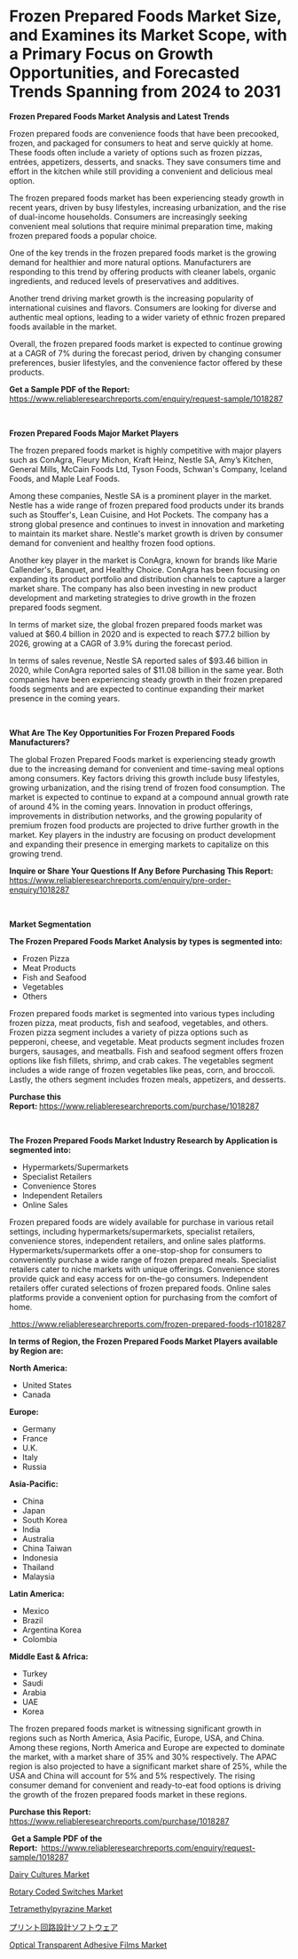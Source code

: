 <p><h1>Frozen Prepared Foods Market Size, and Examines its Market Scope, with a Primary Focus on Growth Opportunities, and Forecasted Trends Spanning from 2024 to 2031</h1></p><p><strong>Frozen Prepared Foods Market Analysis and Latest Trends</strong></p>
<p><p>Frozen prepared foods are convenience foods that have been precooked, frozen, and packaged for consumers to heat and serve quickly at home. These foods often include a variety of options such as frozen pizzas, entrées, appetizers, desserts, and snacks. They save consumers time and effort in the kitchen while still providing a convenient and delicious meal option.</p><p>The frozen prepared foods market has been experiencing steady growth in recent years, driven by busy lifestyles, increasing urbanization, and the rise of dual-income households. Consumers are increasingly seeking convenient meal solutions that require minimal preparation time, making frozen prepared foods a popular choice.</p><p>One of the key trends in the frozen prepared foods market is the growing demand for healthier and more natural options. Manufacturers are responding to this trend by offering products with cleaner labels, organic ingredients, and reduced levels of preservatives and additives.</p><p>Another trend driving market growth is the increasing popularity of international cuisines and flavors. Consumers are looking for diverse and authentic meal options, leading to a wider variety of ethnic frozen prepared foods available in the market.</p><p>Overall, the frozen prepared foods market is expected to continue growing at a CAGR of 7% during the forecast period, driven by changing consumer preferences, busier lifestyles, and the convenience factor offered by these products.</p></p>
<p><strong>Get a Sample PDF of the Report:&nbsp;</strong> <a href="https://www.reliableresearchreports.com/enquiry/request-sample/1018287">https://www.reliableresearchreports.com/enquiry/request-sample/1018287</a></p>
<p>&nbsp;</p>
<p><strong>Frozen Prepared Foods Major Market Players</strong></p>
<p><p>The frozen prepared foods market is highly competitive with major players such as ConAgra, Fleury Michon, Kraft Heinz, Nestle SA, Amy’s Kitchen, General Mills, McCain Foods Ltd, Tyson Foods, Schwan's Company, Iceland Foods, and Maple Leaf Foods. </p><p>Among these companies, Nestle SA is a prominent player in the market. Nestle has a wide range of frozen prepared food products under its brands such as Stouffer's, Lean Cuisine, and Hot Pockets. The company has a strong global presence and continues to invest in innovation and marketing to maintain its market share. Nestle's market growth is driven by consumer demand for convenient and healthy frozen food options.</p><p>Another key player in the market is ConAgra, known for brands like Marie Callender's, Banquet, and Healthy Choice. ConAgra has been focusing on expanding its product portfolio and distribution channels to capture a larger market share. The company has also been investing in new product development and marketing strategies to drive growth in the frozen prepared foods segment.</p><p>In terms of market size, the global frozen prepared foods market was valued at $60.4 billion in 2020 and is expected to reach $77.2 billion by 2026, growing at a CAGR of 3.9% during the forecast period.</p><p>In terms of sales revenue, Nestle SA reported sales of $93.46 billion in 2020, while ConAgra reported sales of $11.08 billion in the same year. Both companies have been experiencing steady growth in their frozen prepared foods segments and are expected to continue expanding their market presence in the coming years.</p></p>
<p>&nbsp;</p>
<p><strong>What Are The Key Opportunities For Frozen Prepared Foods Manufacturers?</strong></p>
<p><p>The global Frozen Prepared Foods market is experiencing steady growth due to the increasing demand for convenient and time-saving meal options among consumers. Key factors driving this growth include busy lifestyles, growing urbanization, and the rising trend of frozen food consumption. The market is expected to continue to expand at a compound annual growth rate of around 4% in the coming years. Innovation in product offerings, improvements in distribution networks, and the growing popularity of premium frozen food products are projected to drive further growth in the market. Key players in the industry are focusing on product development and expanding their presence in emerging markets to capitalize on this growing trend.</p></p>
<p><strong>Inquire or Share Your Questions If Any Before Purchasing This Report:</strong> <a href="https://www.reliableresearchreports.com/enquiry/pre-order-enquiry/1018287">https://www.reliableresearchreports.com/enquiry/pre-order-enquiry/1018287</a></p>
<p>&nbsp;</p>
<p><strong>Market Segmentation</strong></p>
<p><strong>The Frozen Prepared Foods Market Analysis by types is segmented into:</strong></p>
<p><ul><li>Frozen Pizza</li><li>Meat Products</li><li>Fish and Seafood</li><li>Vegetables</li><li>Others</li></ul></p>
<p><p>Frozen prepared foods market is segmented into various types including frozen pizza, meat products, fish and seafood, vegetables, and others. Frozen pizza segment includes a variety of pizza options such as pepperoni, cheese, and vegetable. Meat products segment includes frozen burgers, sausages, and meatballs. Fish and seafood segment offers frozen options like fish fillets, shrimp, and crab cakes. The vegetables segment includes a wide range of frozen vegetables like peas, corn, and broccoli. Lastly, the others segment includes frozen meals, appetizers, and desserts.</p></p>
<p><strong>Purchase this Report:&nbsp;</strong><a href="https://www.reliableresearchreports.com/purchase/1018287">https://www.reliableresearchreports.com/purchase/1018287</a></p>
<p>&nbsp;</p>
<p><strong>The Frozen Prepared Foods Market Industry Research by Application is segmented into:</strong></p>
<p><ul><li>Hypermarkets/Supermarkets</li><li>Specialist Retailers</li><li>Convenience Stores</li><li>Independent Retailers</li><li>Online Sales</li></ul></p>
<p><p>Frozen prepared foods are widely available for purchase in various retail settings, including hypermarkets/supermarkets, specialist retailers, convenience stores, independent retailers, and online sales platforms. Hypermarkets/supermarkets offer a one-stop-shop for consumers to conveniently purchase a wide range of frozen prepared meals. Specialist retailers cater to niche markets with unique offerings. Convenience stores provide quick and easy access for on-the-go consumers. Independent retailers offer curated selections of frozen prepared foods. Online sales platforms provide a convenient option for purchasing from the comfort of home.</p></p>
<p><a href="https://www.reliableresearchreports.com/frozen-prepared-foods-r1018287">&nbsp;https://www.reliableresearchreports.com/frozen-prepared-foods-r1018287</a></p>
<p><strong>In terms of Region, the Frozen Prepared Foods Market Players available by Region are:</strong></p>
<p>
    <p> <strong> North America: </strong>
        <ul>
            <li>United States</li>
            <li>Canada</li>
        </ul>
        </p> 
    <p> <strong> Europe: </strong>
        <ul>
            <li>Germany</li>
            <li>France</li>
            <li>U.K.</li>
            <li>Italy</li>
            <li>Russia</li>
        </ul>
        </p> 
    <p> <strong> Asia-Pacific: </strong>
        <ul>
            <li>China</li>
            <li>Japan</li>
            <li>South Korea</li>
            <li>India</li>
            <li>Australia</li>
            <li>China Taiwan</li>
            <li>Indonesia</li>
            <li>Thailand</li>
            <li>Malaysia</li>
        </ul>
        </p> 
    <p> <strong> Latin America: </strong>
        <ul>
            <li>Mexico</li>
            <li>Brazil</li>
            <li>Argentina Korea</li>
            <li>Colombia</li>
        </ul>
        </p> 
    <p> <strong> Middle East & Africa: </strong>
        <ul>
            <li>Turkey</li>
            <li>Saudi</li>
            <li>Arabia</li>
            <li>UAE</li>
            <li>Korea</li>
        </ul>
    </p>
    </p>
<p><p>The frozen prepared foods market is witnessing significant growth in regions such as North America, Asia Pacific, Europe, USA, and China. Among these regions, North America and Europe are expected to dominate the market, with a market share of 35% and 30% respectively. The APAC region is also projected to have a significant market share of 25%, while the USA and China will account for 5% and 5% respectively. The rising consumer demand for convenient and ready-to-eat food options is driving the growth of the frozen prepared foods market in these regions.</p></p>
<p><strong>Purchase this Report: </strong><a href="https://www.reliableresearchreports.com/purchase/1018287">https://www.reliableresearchreports.com/purchase/1018287</a></p>
<p>&nbsp;<strong>Get a Sample PDF of the Report:&nbsp;&nbsp;</strong><a href="https://www.reliableresearchreports.com/enquiry/request-sample/1018287">https://www.reliableresearchreports.com/enquiry/request-sample/1018287</a></p>
<p><strong></strong></p>
<p><p><a href="https://github.com/fiixsa/Market-Research-Report-List-2/blob/main/dairy-cultures-market.md">Dairy Cultures Market</a></p><p><a href="https://www.linkedin.com/pulse/rotary-coded-switches-market-provides-comprehensive-analysis-zp0ec?trackingId=zBKk%2FGjbI%2Ff1ivq0wrbdHQ%3D%3D">Rotary Coded Switches Market</a></p><p><a href="https://issuu.com/reportprime-2/docs/tetramethylpyrazine-market-size-2030.pptx">Tetramethylpyrazine Market</a></p><p><a href="https://github.com/AriMuller2009/Market-Research-Report-List-1/blob/main/106708318811.md">プリント回路設計ソフトウェア</a></p><p><a href="https://www.linkedin.com/pulse/optical-transparent-adhesive-films-market-offers-provide-cd4lc?trackingId=KkImsJWFi7slZDUEB9suRw%3D%3D">Optical Transparent Adhesive Films Market</a></p></p>